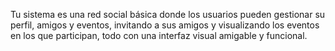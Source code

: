 Tu sistema es una red social básica donde los usuarios pueden gestionar su perfil, amigos y eventos, invitando a sus amigos y visualizando los eventos en los que participan, todo con una interfaz visual amigable y funcional.
